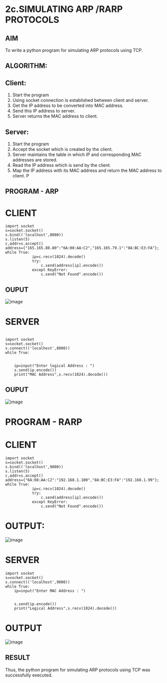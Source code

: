 # 2c.SIMULATING ARP /RARP PROTOCOLS
## AIM
To write a python program for simulating ARP protocols using TCP.
## ALGORITHM:
## Client:
1. Start the program
2. Using socket connection is established between client and server.
3. Get the IP address to be converted into MAC address.
4. Send this IP address to server.
5. Server returns the MAC address to client.
## Server:
1. Start the program
2. Accept the socket which is created by the client.
3. Server maintains the table in which IP and corresponding MAC addresses are
stored.
4. Read the IP address which is send by the client.
5. Map the IP address with its MAC address and return the MAC address to client.
P
## PROGRAM - ARP
# CLIENT
```
import socket 
s=socket.socket() 
s.bind(('localhost',8000)) 
s.listen(5) 
c,addr=s.accept() 
address={"165.165.80.80":"6A:08:AA:C2","165.165.79.1":"8A:BC:E3:FA"}; 
while True: 
            ip=c.recv(1024).decode() 
            try: 
                c.send(address[ip].encode()) 
            except KeyError: 
                c.send("Not Found".encode())   
```
## OUPUT 
![image](https://github.com/user-attachments/assets/9d714534-b872-4703-94bf-ab94bd6758c7)

# SERVER
```
 
import socket 
s=socket.socket() 
s.connect(('localhost',8000)) 
while True: 
 
 
    ip=input("Enter logical Address : ") 
    s.send(ip.encode()) 
    print("MAC Address",s.recv(1024).decode())
```
## OUPUT 
![image](https://github.com/user-attachments/assets/da65ab83-9f58-4966-ba04-de5c542351ad)

# PROGRAM - RARP
# CLIENT
``` 
import socket 
s=socket.socket() 
s.bind(('localhost',9000)) 
s.listen(5) 
c,addr=s.accept() 
address={"6A:08:AA:C2":"192.168.1.100","8A:BC:E3:FA":"192.168.1.99"}; 
while True: 
            ip=c.recv(1024).decode() 
            try: 
                c.send(address[ip].encode()) 
            except KeyError: 
                c.send("Not Found".encode())
```       
# OUTPUT:
![image](https://github.com/user-attachments/assets/4d837687-342c-473f-9820-43a00b918da4)

# SERVER
``` 
import socket 
s=socket.socket() 
s.connect(('localhost',9000)) 
while True: 
    ip=input("Enter MAC Address : ") 
 
 
    s.send(ip.encode()) 
    print("Logical Address",s.recv(1024).decode())
```
# OUTPUT
![image](https://github.com/user-attachments/assets/6a1e06ef-2c5f-42af-8745-7e1f78c99b89)

## RESULT
Thus, the python program for simulating ARP protocols using TCP was successfully 
executed.
